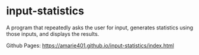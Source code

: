 # input-statistics
 A program that repeatedly asks the user for input, generates statistics using those inputs, and displays the results.

Github Pages: https://amarie401.github.io/input-statistics/index.html

